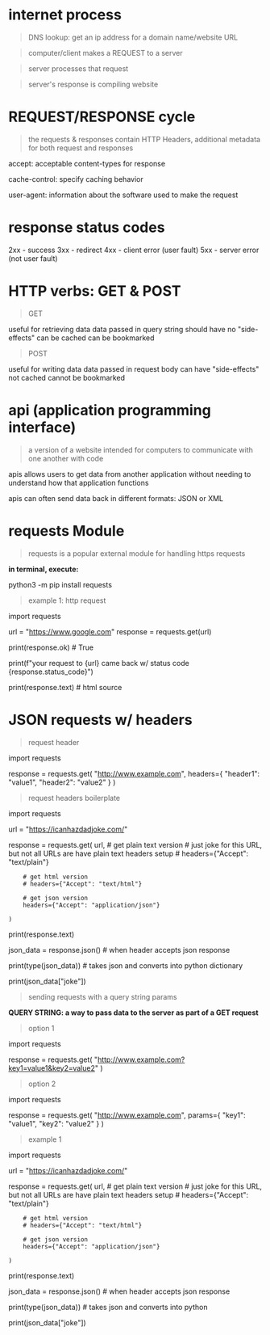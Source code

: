 # internet process

> DNS lookup: get an ip address for a domain name/website URL

> computer/client makes a REQUEST to a server

> server processes that request

> server's response is compiling website

# REQUEST/RESPONSE cycle

> the requests & responses contain HTTP Headers, additional metadata for both request and responses

accept: acceptable content-types for response

cache-control: specify caching behavior

user-agent: information about the software used to make the request

# response status codes

2xx - success
3xx - redirect
4xx - client error (user fault)
5xx - server error (not user fault)

# HTTP verbs: GET & POST

> GET

useful for retrieving data
data passed in query string
should have no "side-effects"
can be cached
can be bookmarked

> POST

useful for writing data
data passed in request body
can have "side-effects"
not cached
cannot be bookmarked

# api (application programming interface)

> a version of a website intended for computers to communicate with one another with code

apis allows users to get data from another application without needing to understand how that application functions

apis can often send data back in different formats: JSON or XML

# requests Module

> requests is a popular external module for handling https requests

__in terminal, execute:__

python3 -m pip install requests

> example 1: http request

import requests

url = "https://www.google.com"
response = requests.get(url)

print(response.ok) # True

print(f"your request to {url} came back w/ status code {response.status_code}")

print(response.text) # html source

# JSON requests w/ headers

> request header

import requests

response = requests.get(
    "http://www.example.com",
    headers={
        "header1": "value1",
        "header2": "value2"
    }
)

> request headers boilerplate

import requests

url = "https://icanhazdadjoke.com/"

response = requests.get(
        url,
        # get plain text version
        # just joke for this URL, but not all URLs are have plain text headers setup
        # headers={"Accept": "text/plain"}

        # get html version
        # headers={"Accept": "text/html"}

        # get json version
        headers={"Accept": "application/json"}

    )

print(response.text)

json_data = response.json() # when header accepts json response

print(type(json_data)) # takes json and converts into python dictionary

print(json_data["joke"])

> sending requests with a query string params

__QUERY STRING: a way to pass data to the server as part of a GET request__

> option 1

import requests

response = requests.get(
    "http://www.example.com?key1=value1&key2=value2"
)

> option 2

import requests

response = requests.get(
    "http://www.example.com",
    params={
        "key1": "value1",
        "key2": "value2"
    }
)

> example 1

import requests

url = "https://icanhazdadjoke.com/"

response = requests.get(
        url,
        # get plain text version
        # just joke for this URL, but not all URLs are have plain text headers setup
        # headers={"Accept": "text/plain"}

        # get html version
        # headers={"Accept": "text/html"}

        # get json version
        headers={"Accept": "application/json"}

    )

print(response.text)

json_data = response.json() # when header accepts json response

print(type(json_data)) # takes json and converts into python

print(json_data["joke"])